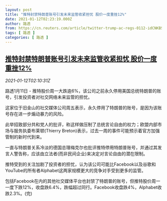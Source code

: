 ```yaml
---
layout: post
title: "推特封禁特朗普账号引发未来监管收紧担忧 股价一度重挫12%"
date: 2021-01-12T02:23:19.000Z
author: 路透
from: https://cn.reuters.com/article/twitter-trump-ac-regs-0112-idCNKBS29H07G
tags: [ 路透 ]
categories: [ 路透 ]
---
```

<!--1610418199000-->
[推特封禁特朗普账号引发未来监管收紧担忧 股价一度重挫12%](https://cn.reuters.com/article/twitter-trump-ac-regs-0112-idCNKBS29H07G)
------

<div>
<div><i>2021-01-12T02:10:31Z</i></div><p>路透1月11日 - 推特股价周一大跌逾6%，该公司之前永久停用美国总统特朗普的账号，引发投资者对社交网络未来监管的担忧。</p><p>这家位于旧金山的社交媒体公司周五表示，永久停用了特朗普的账号，是因为该账号存在进一步煽动暴力的风险。</p><p>此举招致部分共和党人的批评，称这样做压制了总统言论自由的权力；欧盟内部市场与服务执委布莱顿(Thierry Breton)表示，过去一周的事件可能预示着官方加强管制的新时代到来。</p><p>一直与特朗普关系冷淡的德国总理梅克尔也批评推特停用特朗普账号，并通过其发言人警告称，应该由立法者(而非民间企业)来决定对言论自由的潜在限制。</p><p>推特受到的关注加剧了投资者的担忧，认为该公司可能比Facebook以及谷歌和YouTube的所有者Alphabet这两家规模更大的竞争对手受到更多的监管。</p><p>包括Facebook在内的其他社交媒体平台也封禁了特朗普的账号，但推特股价周一一度下跌12%，收盘跌6.4%，跌幅超过同行。Facebook收盘跌4%，Alphabet收跌2.3%。(完)</p>
</div>
